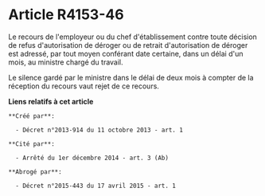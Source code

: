# Article R4153-46

Le recours de l'employeur ou du chef d'établissement contre toute décision de refus d'autorisation de déroger ou de retrait
d'autorisation de déroger est adressé, par tout moyen conférant date certaine, dans un délai d'un mois, au ministre chargé du
travail. 

Le silence gardé par le ministre dans le délai de deux mois à compter de la réception du recours vaut rejet de ce recours.

**Liens relatifs à cet article**

	**Créé par**:

	  - Décret n°2013-914 du 11 octobre 2013 - art. 1

	**Cité par**:

	  - Arrêté du 1er décembre 2014 - art. 3 (Ab)

	**Abrogé par**:

	  - Décret n°2015-443 du 17 avril 2015 - art. 1
